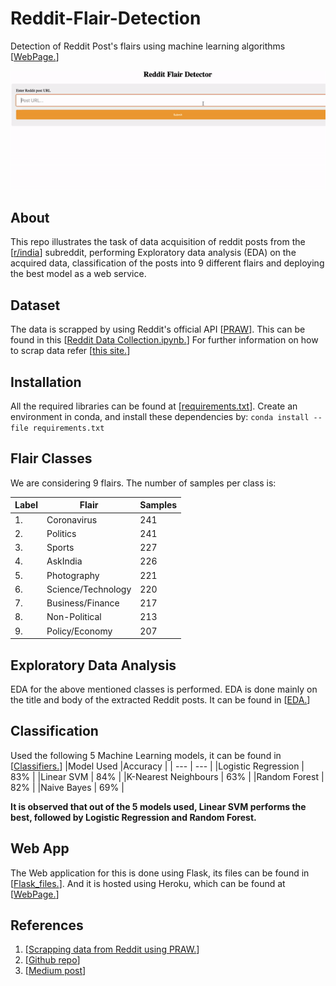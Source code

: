 # Reddit-Flair-Detection


Detection of Reddit Post's flairs using machine learning algorithms [[WebPage.](https://reddit-post-flair-detection.herokuapp.com/)]
<p align="center">
  <img src="Images/sample_reddit.gif" alt="Reddit-flair-detection"></img>
</p>

## About
This repo illustrates the task of data acquisition of reddit posts from the [[r/india](https://www.reddit.com/r/india/)] subreddit, performing Exploratory data analysis (EDA) on the acquired data, classification of the posts into 9 different flairs and deploying the best model as a web service.

## Dataset
The data is scrapped by using Reddit's official API [[PRAW](https://praw.readthedocs.io/en/latest/)]. This can be found in this [[Reddit Data Collection.ipynb.](https://github.com/keshav-b/Reddit-Flair-Detection/blob/master/Models/Part%20I%20-%20Reddit%20Data%20Collection.ipynb)]
For further information on how to scrap data refer [[this site.](https://www.storybench.org/how-to-scrape-reddit-with-python/)]

## Installation
All the required libraries can be found at [[requirements.txt](https://github.com/keshav-b/Reddit-Flair-Detection/blob/master/requirements.txt)]. Create an environment in conda, and install these dependencies by:
`conda install --file requirements.txt`

## Flair Classes
We are considering 9 flairs. The number of samples per class is:

| Label | Flair              | Samples | 
| ---   | ---                | ---     | 
| 1.    | Coronavirus        | 241     | 
| 2.    | Politics           | 241     | 
| 3.    | Sports             | 227     | 
| 4.    | AskIndia           | 226     | 
| 5.    | Photography        | 221     | 
| 6.    | Science/Technology | 220     | 
| 7.    | Business/Finance   | 217     | 
| 8.    | Non-Political      | 213     | 
| 9.    | Policy/Economy     | 207     | 

## Exploratory Data Analysis
EDA for the above mentioned classes is performed. EDA is done mainly on the title and body of the extracted Reddit posts. It can be found in [[EDA.](https://github.com/keshav-b/Reddit-Flair-Detection/blob/master/Models/Part%20II%20-%20Exploratory%20Data%20Analysis%20(EDA).ipynb)]

## Classification
Used the following 5 Machine Learning models, it can be found in [[Classifiers.](https://github.com/keshav-b/Reddit-Flair-Detection/blob/master/Models/Part%20III%20-%20Building%20a%20Flare%20Detector.ipynb)]
|Model Used           |Accuracy |
| ---                 | ---     | 
|Logistic Regression  | 83%     |
|Linear SVM           | 84%     |
|K-Nearest Neighbours | 63%     |
|Random Forest        | 82%     |
|Naive Bayes          | 69%     |

**It is observed that out of the 5 models used, Linear SVM performs the best, followed by Logistic Regression and Random Forest.**

## Web App
The Web application for this is done using Flask, its files can be found in [[Flask_files.](https://github.com/keshav-b/Reddit-Flair-Detection/tree/master/Flask_Files)]. And it is hosted using Heroku, which can be found at [[WebPage.](https://reddit-post-flair-detection.herokuapp.com/)]

## References
1. [[Scrapping data from Reddit using PRAW.](https://www.storybench.org/how-to-scrape-reddit-with-python/)]
2. [[Github repo](https://github.com/radonys/Reddit-Flair-Detector)]
3. [[Medium post](https://towardsdatascience.com/multi-class-text-classification-model-comparison-and-selection-5eb066197568)]

